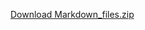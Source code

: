 [Download Markdown_files.zip](https://github.com/Caesarwq/ds2025/raw/refs/heads/main/DataWrangling/Markdown_files.zip)

